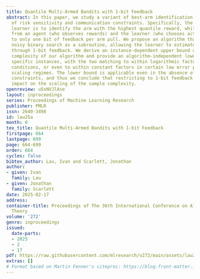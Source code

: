 ```yaml
---
title: Quantile Multi-Armed Bandits with 1-bit Feedback
abstract: In this paper, we study a variant of best-arm identification involving elements
  of risk sensitivity and communication constraints. Specifically, the goal of the
  learner is to identify the arm with the highest quantile reward, while the communication
  from an agent (who observes rewards) and the learner (who chooses actions) is restricted
  to only one bit of feedback per arm pull. We propose an algorithm that utilizes
  noisy binary search as a subroutine, allowing the learner to estimate quantile rewards
  through 1-bit feedback. We derive an instance-dependent upper bound on the sample
  complexity of our algorithm and provide an algorithm-independent lower bound for
  specific instances, with the two matching to within logarithmic factors under mild
  conditions, or even to within constant factors in certain low error probability
  scaling regimes. The lower bound is applicable even in the absence of communication
  constraints, and thus we conclude that restricting to 1-bit feedback has a minimal
  impact on the scaling of the sample complexity.
openreview: u5xNVJlAse
layout: inproceedings
series: Proceedings of Machine Learning Research
publisher: PMLR
issn: 2640-3498
id: lau25a
month: 0
tex_title: Quantile Multi-Armed Bandits with 1-bit Feedback
firstpage: 664
lastpage: 699
page: 664-699
order: 664
cycles: false
bibtex_author: Lau, Ivan and Scarlett, Jonathan
author:
- given: Ivan
  family: Lau
- given: Jonathan
  family: Scarlett
date: 2025-02-17
address:
container-title: Proceedings of The 36th International Conference on Algorithmic Learning
  Theory
volume: '272'
genre: inproceedings
issued:
  date-parts:
  - 2025
  - 2
  - 17
pdf: https://raw.githubusercontent.com/mlresearch/v272/main/assets/lau25a/lau25a.pdf
extras: []
# Format based on Martin Fenner's citeproc: https://blog.front-matter.io/posts/citeproc-yaml-for-bibliographies/
---
```

